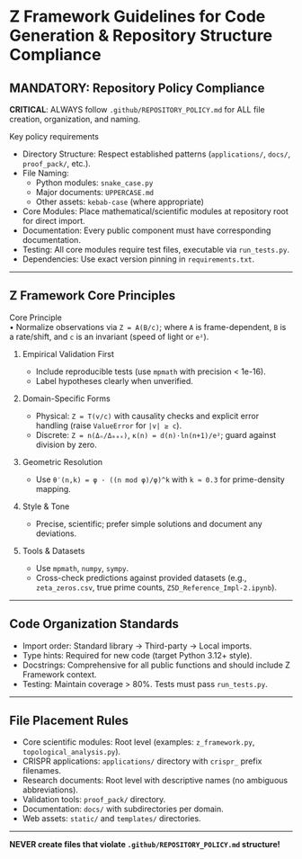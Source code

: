 # Z Framework Guidelines for Code Generation & Repository Structure Compliance

## MANDATORY: Repository Policy Compliance
**CRITICAL**: ALWAYS follow `.github/REPOSITORY_POLICY.md` for ALL file creation, organization, and naming.

Key policy requirements
- Directory Structure: Respect established patterns (`applications/`, `docs/`, `proof_pack/`, etc.).
- File Naming:
  - Python modules: `snake_case.py`
  - Major documents: `UPPERCASE.md`
  - Other assets: `kebab-case` (where appropriate)
- Core Modules: Place mathematical/scientific modules at repository root for direct import.
- Documentation: Every public component must have corresponding documentation.
- Testing: All core modules require test files, executable via `run_tests.py`.
- Dependencies: Use exact version pinning in `requirements.txt`.

---

## Z Framework Core Principles

Core Principle  
• Normalize observations via `Z = A(B/c)`; where `A` is frame-dependent, `B` is a rate/shift, and `c` is an invariant (speed of light or `e²`).

1. Empirical Validation First
   - Include reproducible tests (use `mpmath` with precision < 1e-16).
   - Label hypotheses clearly when unverified.

2. Domain-Specific Forms
   - Physical: `Z = T(v/c)` with causality checks and explicit error handling (raise `ValueError` for `|v| ≥ c`).
   - Discrete: `Z = n(Δₙ/Δₘₐₓ)`, `κ(n) = d(n)·ln(n+1)/e²`; guard against division by zero.

3. Geometric Resolution
   - Use `θ′(n,k) = φ · ((n mod φ)/φ)^k` with `k ≈ 0.3` for prime-density mapping.

4. Style & Tone
   - Precise, scientific; prefer simple solutions and document any deviations.

5. Tools & Datasets
   - Use `mpmath`, `numpy`, `sympy`.
   - Cross-check predictions against provided datasets (e.g., `zeta_zeros.csv`, true prime counts, `Z5D_Reference_Impl-2.ipynb`).

---

## Code Organization Standards
- Import order: Standard library → Third-party → Local imports.
- Type hints: Required for new code (target Python 3.12+ style).
- Docstrings: Comprehensive for all public functions and should include Z Framework context.
- Testing: Maintain coverage > 80%. Tests must pass `run_tests.py`.

---

## File Placement Rules
- Core scientific modules: Root level (examples: `z_framework.py`, `topological_analysis.py`).
- CRISPR applications: `applications/` directory with `crispr_` prefix filenames.
- Research documents: Root level with descriptive names (no ambiguous abbreviations).
- Validation tools: `proof_pack/` directory.
- Documentation: `docs/` with subdirectories per domain.
- Web assets: `static/` and `templates/` directories.

---

**NEVER create files that violate `.github/REPOSITORY_POLICY.md` structure!**

